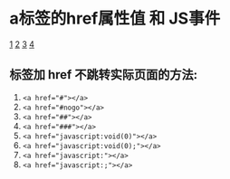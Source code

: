 # a标签的href属性值 和 JS事件 #
[1](https://segmentfault.com/q/1010000000339082)
[2](https://segmentfault.com/q/1010000000404876)
[3](https://segmentfault.com/q/1010000000355766)
[4](https://segmentfault.com/q/1010000003700330)

## <a>标签加 href 不跳转实际页面的方法:
1. `<a href="#"></a>`
2. `<a href="#nogo"></a>`
3. `<a href="##"></a>`
4. `<a href="###"></a>`
5. `<a href="javascript:void(0)"></a>`
6. `<a href="javascript:void(0);"></a>`
7. `<a href="javascript:"></a>`
8. `<a href="javascript:;"></a>`